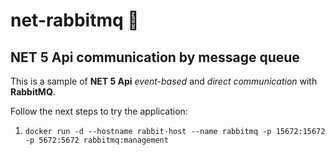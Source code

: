 # net-rabbitmq 🐰

## NET 5 Api communication by message queue

This is a sample of **NET 5 Api** *event-based* and *direct communication* with **RabbitMQ**.

Follow the next steps to try the application:

1. `docker run -d --hostname rabbit-host --name rabbitmq -p 15672:15672 -p 5672:5672 rabbitmq:management`
